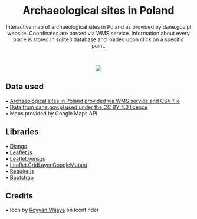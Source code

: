 <br/>

<div align="center">
<h1>Archaeological sites in Poland</h1>

Interactive map of archaeological sites in Poland as provided by dane.gov.pl website. Coordinates are parsed via WMS service. Information about every place is stored in sqlite3 database and loaded upon click on a specific point.</div>

<br/>

<div align="center">
  <p>
    <img src="https://imgur.com/lwfXasd.png/">
  </p>
</div>

## Data used
<div>• <a href="https://dane.gov.pl/pl/dataset/210,rejestr-zabytkow-archeologicznych">Archaeological sites in Poland provided via WMS service and CSV file</a></div>
<div>• <a href="https://creativecommons.org/licenses/by/4.0/legalcode.pl">Data from dane.gov.pl used under the CC BY 4.0 licence</a></div>
<div>• Maps provided by Google Maps API</div>

## Libraries
<div>• <a href="https://www.djangoproject.com/">Django</a></div>
<div>• <a href="https://leafletjs.com/">Leaflet.js</a></div>
<div>• <a href="https://github.com/heigeo/leaflet.wms">Leaflet.wms.js</a></div>
<div>• <a href="https://gitlab.com/IvanSanchez/Leaflet.GridLayer.GoogleMutant">Leaflet.GridLayer.GoogleMutant</a></div>
<div>• <a href="https://requirejs.org/">Require.js</a></div>
<div>• <a href="https://getbootstrap.com/">Bootstrap</a></div>


## Credits
<div>• Icon by <a href="https://www.iconfinder.com/icons/4791027/acropolis_ancient_building_greek_landmark_parthenon_icon">Royyan Wijaya</a> on Iconfinder</div>



